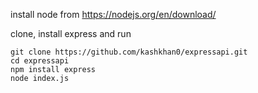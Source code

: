install node from https://nodejs.org/en/download/

clone, install express and run

```
git clone https://github.com/kashkhan0/expressapi.git
cd expressapi
npm install express
node index.js
```

